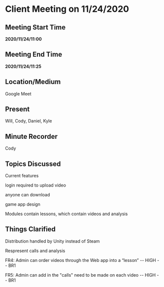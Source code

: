 # Client Meeting on 11/24/2020

## Meeting Start Time

**2020/11/24/11:00**


## Meeting End Time

**2020/11/24/11:25**

## Location/Medium

Google Meet

## Present

Will, Cody, Daniel, Kyle

## Minute Recorder

Cody

## Topics Discussed

Current features

login required to upload video

anyone can download

game app design

Modules contain lessons, which contain videos and analysis

## Things Clarified

Distribution handled by Unity instead of Steam

Respresent calls and analysis

FR4: Admin can order videos through the Web app into a “lesson” -- HIGH -- BR1

FR5: Admin can add in the "calls" need to be made on each video -- HIGH -- BR1
